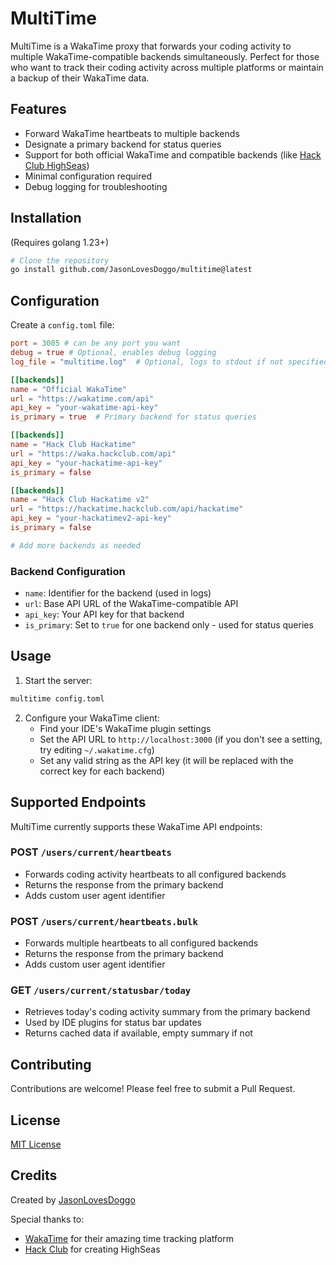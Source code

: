 # MultiTime

MultiTime is a WakaTime proxy that forwards your coding activity to multiple WakaTime-compatible backends simultaneously. Perfect for those who want to track their coding activity across multiple platforms or maintain a backup of their WakaTime data.

## Features

- Forward WakaTime heartbeats to multiple backends
- Designate a primary backend for status queries
- Support for both official WakaTime and compatible backends (like [Hack Club HighSeas](https://highseas.hackclub.com/))
- Minimal configuration required
- Debug logging for troubleshooting

## Installation

(Requires golang 1.23+)

```bash
# Clone the repository
go install github.com/JasonLovesDoggo/multitime@latest
```

## Configuration

Create a `config.toml` file:

```toml
port = 3005 # can be any port you want
debug = true # Optional, enables debug logging
log_file = "multitime.log"  # Optional, logs to stdout if not specified

[[backends]]
name = "Official WakaTime"
url = "https://wakatime.com/api"
api_key = "your-wakatime-api-key"
is_primary = true  # Primary backend for status queries

[[backends]]
name = "Hack Club Hackatime"
url = "https://waka.hackclub.com/api"
api_key = "your-hackatime-api-key"
is_primary = false

[[backends]]
name = "Hack Club Hackatime v2"
url = "https://hackatime.hackclub.com/api/hackatime"
api_key = "your-hackatimev2-api-key"
is_primary = false

# Add more backends as needed
```

### Backend Configuration

- `name`: Identifier for the backend (used in logs)
- `url`: Base API URL of the WakaTime-compatible API
- `api_key`: Your API key for that backend
- `is_primary`: Set to `true` for one backend only - used for status queries

## Usage

1. Start the server:

```bash
multitime config.toml
```

2. Configure your WakaTime client:
   - Find your IDE's WakaTime plugin settings
   - Set the API URL to `http://localhost:3000` (if you don't see a setting, try editing `~/.wakatime.cfg`)
   - Set any valid string as the API key (it will be replaced with the correct key for each backend)

## Supported Endpoints

MultiTime currently supports these WakaTime API endpoints:

### POST `/users/current/heartbeats`

- Forwards coding activity heartbeats to all configured backends
- Returns the response from the primary backend
- Adds custom user agent identifier

### POST `/users/current/heartbeats.bulk`

- Forwards multiple heartbeats to all configured backends
- Returns the response from the primary backend
- Adds custom user agent identifier

### GET `/users/current/statusbar/today`

- Retrieves today's coding activity summary from the primary backend
- Used by IDE plugins for status bar updates
- Returns cached data if available, empty summary if not

## Contributing

Contributions are welcome! Please feel free to submit a Pull Request.

## License

[MIT License](LICENSE)

## Credits

Created by [JasonLovesDoggo](https://github.com/JasonLovesDoggo)

Special thanks to:

- [WakaTime](https://wakatime.com) for their amazing time tracking platform
- [Hack Club](https://hackclub.com) for creating HighSeas
